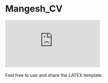 # Mangesh_CV
![CV](https://github.com/mangeshdamre/Mangesh_CV/blob/main/Mangesh_Damre_Resume.pdf "MD_CV")

Feel free to use and share the LATEX template.

